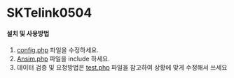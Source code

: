# SKTelink0504

#### 설치 및 사용방법
1. [config.php](https://github.com/KwonLatte/SKTelink0504/blob/master/config.php) 파일을 수정하세요.
2. [Ansim.php](https://github.com/KwonLatte/SKTelink0504/blob/master/Ansim.php) 파일을 include 하세요.
3. 데이터 검증 및 요청방법은 [test.php](https://github.com/KwonLatte/SKTelink0504/blob/master/test.php) 파일을 참고하여 상황에 맞게 수정해서 쓰세요
